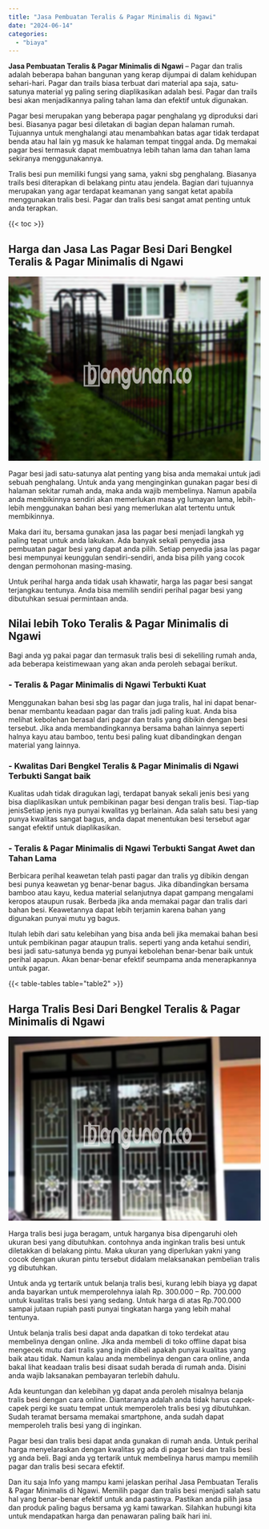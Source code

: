 ```yaml
---
title: "Jasa Pembuatan Teralis & Pagar Minimalis di Ngawi"
date: "2024-06-14"
categories: 
  - "biaya"
---
```


**Jasa Pembuatan Teralis & Pagar Minimalis di Ngawi** – Pagar dan tralis adalah beberapa bahan bangunan yang kerap dijumpai di dalam kehidupan sehari-hari. Pagar dan trails biasa terbuat dari material apa saja, satu-satunya material yg paling sering diaplikasikan adalah besi. Pagar dan trails besi akan menjadikannya paling tahan lama dan efektif untuk digunakan.

Pagar besi merupakan yang beberapa pagar penghalang yg diproduksi dari besi. Biasanya pagar besi diletakan di bagian depan halaman rumah. Tujuannya untuk menghalangi atau menambahkan batas agar tidak terdapat benda atau hal lain yg masuk ke halaman tempat tinggal anda. Dg memakai pagar besi termasuk dapat membuatnya lebih tahan lama dan tahan lama sekiranya menggunakannya.

Tralis besi pun memiliki fungsi yang sama, yakni sbg penghalang. Biasanya trails besi diterapkan di belakang pintu atau jendela. Bagian dari tujuannya merupakan yang agar terdapat keamanan yang sangat ketat apabila menggunakan tralis besi. Pagar dan tralis besi sangat amat penting untuk anda terapkan.

{{< toc >}}

## Harga dan Jasa Las Pagar Besi Dari Bengkel Teralis & Pagar Minimalis di Ngawi

![Jasa Pembuatan Teralis & Pagar Minimalis di Ngawi](/images/pagar-minimalis-murah-43.png)

Pagar besi jadi satu-satunya alat penting yang bisa anda memakai untuk jadi sebuah penghalang. Untuk anda yang menginginkan gunakan pagar besi di halaman sekitar rumah anda, maka anda wajib membelinya. Namun apabila anda membikinnya sendiri akan memerlukan masa yg lumayan lama, lebih-lebih menggunakan bahan besi yang memerlukan alat tertentu untuk membikinnya.

Maka dari itu, bersama gunakan jasa las pagar besi menjadi langkah yg paling tepat untuk anda lakukan. Ada banyak sekali penyedia jasa pembuatan pagar besi yang dapat anda pilih. Setiap penyedia jasa las pagar besi mempunyai keunggulan sendiri-sendiri, anda bisa pilih yang cocok dengan permohonan masing-masing.

Untuk perihal harga anda tidak usah khawatir, harga las pagar besi sangat terjangkau tentunya. Anda bisa memilih sendiri perihal pagar besi yang dibutuhkan sesuai permintaan anda.

## Nilai lebih Toko Teralis & Pagar Minimalis di Ngawi

Bagi anda yg pakai pagar dan termasuk tralis besi di sekeliling rumah anda, ada beberapa keistimewaan yang akan anda peroleh sebagai berikut.

### \- Teralis & Pagar Minimalis di Ngawi Terbukti Kuat

Menggunakan bahan besi sbg las pagar dan juga tralis, hal ini dapat benar-benar membantu keadaan pagar dan tralis jadi paling kuat. Anda bisa melihat kebolehan berasal dari pagar dan tralis yang dibikin dengan besi tersebut. Jika anda membandingkannya bersama bahan lainnya seperti halnya kayu atau bamboo, tentu besi paling kuat dibandingkan dengan material yang lainnya.

### \- Kwalitas Dari Bengkel Teralis & Pagar Minimalis di Ngawi Terbukti Sangat baik

Kualitas udah tidak diragukan lagi, terdapat banyak sekali jenis besi yang bisa diaplikasikan untuk pembikinan pagar besi dengan tralis besi. Tiap-tiap jenisSetiap jenis nya punyai kwalitas yg berlainan. Ada salah satu besi yang punya kwalitas sangat bagus, anda dapat menentukan besi tersebut agar sangat efektif untuk diaplikasikan.

### \- Teralis & Pagar Minimalis di Ngawi Terbukti Sangat Awet dan Tahan Lama

Berbicara perihal keawetan telah pasti pagar dan tralis yg dibikin dengan besi punya keawetan yg benar-benar bagus. Jika dibandingkan bersama bamboo atau kayu, kedua material selanjutnya dapat gampang mengalami keropos ataupun rusak. Berbeda jika anda memakai pagar dan tralis dari bahan besi. Keawetannya dapat lebih terjamin karena bahan yang digunakan punyai mutu yg bagus.

Itulah lebih dari satu kelebihan yang bisa anda beli jika memakai bahan besi untuk pembikinan pagar ataupun tralis. seperti yang anda ketahui sendiri, besi jadi satu-satunya benda yg punyai kebolehan benar-benar baik untuk perihal apapun. Akan benar-benar efektif seumpama anda menerapkannya untuk pagar.

{{< table-tables table="table2" >}}

## Harga Tralis Besi Dari Bengkel Teralis & Pagar Minimalis di Ngawi

![Jasa Pembuatan Teralis & Pagar Minimalis di Ngawi](/images/teralis-minimalis-murah-19.png)

Harga tralis besi juga beragam, untuk harganya bisa dipengaruhi oleh ukuran besi yang dibutuhkan. contohnya anda inginkan tralis besi untuk diletakkan di belakang pintu. Maka ukuran yang diperlukan yakni yang cocok dengan ukuran pintu tersebut didalam melaksanakan pembelian tralis yg dibutuhkan.

Untuk anda yg tertarik untuk belanja tralis besi, kurang lebih biaya yg dapat anda bayarkan untuk memperolehnya ialah Rp. 300.000 – Rp. 700.000 untuk kualitas tralis besi yang sedang. Untuk harga di atas Rp.700.000 sampai jutaan rupiah pasti punyai tingkatan harga yang lebih mahal tentunya.

Untuk belanja tralis besi dapat anda dapatkan di toko terdekat atau membelinya dengan online. Jika anda membeli di toko offline dapat bisa mengecek mutu dari tralis yang ingin dibeli apakah punyai kualitas yang baik atau tidak. Namun kalau anda membelinya dengan cara online, anda bakal lihat keadaan tralis besi disaat sudah berada di rumah anda. Disini anda wajib laksanakan pembayaran terlebih dahulu.

Ada keuntungan dan kelebihan yg dapat anda peroleh misalnya belanja tralis besi dengan cara online. Diantaranya adalah anda tidak harus capek-capek pergi ke suatu tempat untuk memperoleh tralis besi yg dibutuhkan. Sudah teramat bersama memakai smartphone, anda sudah dapat memperoleh tralis besi yang di inginkan.

Pagar besi dan tralis besi dapat anda gunakan di rumah anda. Untuk perihal harga menyelaraskan dengan kwalitas yg ada di pagar besi dan tralis besi yg anda beli. Bagi anda yg tertarik untuk membelinya harus mampu memilih pagar dan tralis besi secara efektif.

Dan itu saja Info yang mampu kami jelaskan perihal Jasa Pembuatan Teralis & Pagar Minimalis di Ngawi. Memilih pagar dan tralis besi menjadi salah satu hal yang benar-benar efektif untuk anda pastinya. Pastikan anda pilih jasa dan produk paling bagus bersama yg kami tawarkan. Silahkan hubungi kita untuk mendapatkan harga dan penawaran paling baik hari ini.

